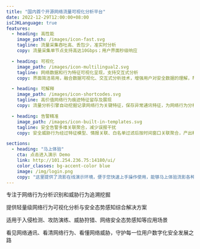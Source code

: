 ```yaml
---
title: "国内首个开源网络流量可视化分析平台"
date: 2022-12-29T12:00:00+08:00
isCJKLanguage: true
features:
  - heading: 高性能
    image_path: /images/icon-fast.svg
    tagline: 流量采集吞吐高、丢包少，准实时分析
    copy: 流量采集单节点支持高达10Gbps；用户界面秒级响应

  - heading: 可视化
    image_path: /images/icon-multilingual2.svg
    tagline: 网络数据和行为特征可视化呈现，支持交互式分析
    copy: 界面简洁易用，融合数据可视化、交互式分析技术，增强用户对安全数据的理解，帮助用户从海量网络数据发现重要线索

  - heading: 可解释
    image_path: /images/icon-shortcodes.svg
    tagline: 高价值网络行为痕迹特征留存及展现
    copy: 流量分析引擎自动挖掘记录网络行为关键特征，保存异常通讯特征，为网络行为分析提供解释依据

  - heading: 告警精准
    image_path: /images/icon-built-in-templates.svg
    tagline: 安全告警多维关联聚合，减少误报干扰
    copy: 安全威胁行为经过特征模型、情报关联、白名单过滤后按时间窗口关联聚合，产出精准告警，避免告警风暴

sections:
  - heading: "马上体验"
    cta: 点击进入演示 Demo
    link: http://101.254.236.75:14180/ui/
    color_classes: bg-accent-color blue
    image: /img/login.png
    copy: "这里提供了流影在线演示环境，便于您快速上手操作使用，能够马上体验流影各种功能。登录账号demo，密码demo@2022"
---
```


专注于网络行为分析识别和威胁行为追溯挖掘

提供轻量级网络行为可视化分析与安全态势感知综合解决方案

适用于入侵检测、攻防演练、威胁狩猎、网络安全态势感知等应用场景

看见网络通讯、看清网络行为、看懂网络威胁，守护每一位用户数字化安全发展之路
